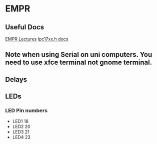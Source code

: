 # EMPR

## Useful Docs
[EMPR Lectures](https://vle.york.ac.uk/webapps/blackboard/content/listContent.jsp?course_id=_88743_1&content_id=_2848340_1&mode=reset)
[lpc17xx.h docs](https://www-users.cs.york.ac.uk/~pcc/MCP/drivers/html/files.html)

## Note when using Serial on uni computers. You need to use xfce terminal not gnome terminal.

## Delays

## LEDs
### LED Pin numbers
* LED1 18
* LED2 20
* LED3 21
* LED4 23
